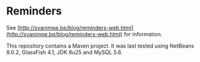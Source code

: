 # Reminders

See [http://svanimpe.be/blog/reminders-web.html](http://svanimpe.be/blog/reminders-web.html) for information.

This repository contains a Maven project. It was last tested using NetBeans 8.0.2, GlassFish 4.1, JDK 8u25 and MySQL 5.6.
